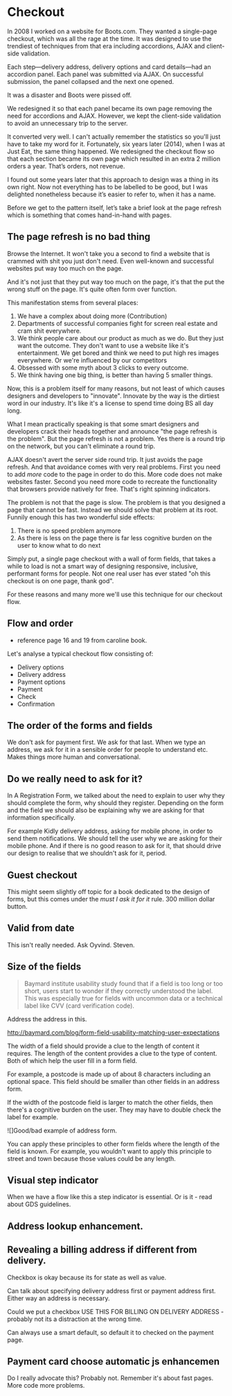 # Checkout

In 2008 I worked on a website for Boots.com. They wanted a single-page checkout, which was all the rage at the time. It was designed to use the trendiest of techniques from that era including accordions, AJAX and client-side validation.

Each step—delivery address, delivery options and card details—had an accordion panel. Each panel was submitted via AJAX. On successful submission, the panel collapsed and the next one opened.

It was a disaster and Boots were pissed off.

We redesigned it so that each panel became its own page removing the need for accordions and AJAX. However, we kept the client-side validation to avoid an unnecessary trip to the server.

It converted very well. I can't actually remember the statistics so you'll just have to take my word for it. Fortunately, six years later (2014), when I was at Just Eat, the same thing happened. We redesigned the checkout flow so that each section became its own page which resulted in an extra 2 million orders a year. That’s orders, not revenue.

I found out some years later that this approach to design was a thing in its own right. Now not everything has to be labelled to be good, but I was delighted nonetheless because it’s easier to refer to, when it has a name.

Before we get to the pattern itself, let’s take a brief look at the page refresh which is something that comes hand-in-hand with pages.

## The page refresh is no bad thing

Browse the Internet. It won't take you a second to find a website that is crammed with shit you just don't need. Even well-known and successful websites put way too much on the page.

And it's not just that they put way too much on the page, it's that the put the wrong stuff on the page. It's quite often form over function.

This manifestation stems from several places:

1. We have a complex about doing more (Contribution)
2. Departments of successful companies fight for screen real estate and cram shit everywhere.
3. We think people care about our product as much as we do. But they just want the outcome. They don't want to use a website like it's entertainment. We get bored and think we need to put high res images everywhere. Or we're influenced by our competitors
4. Obsessed with some myth about 3 clicks to every outcome.
5. We think having one big thing, is better than having 5 smaller things.

Now, this is a problem itself for many reasons, but not least of which causes designers and developers to "innovate". Innovate by the way is the dirtiest word in our industry. It's like it's a license to spend time doing BS all day long.

What I mean practically speaking is that some smart designers and developers crack their heads together and announce "the page refresh is the problem". But the page refresh is not a problem. Yes there is a round trip on the network, but you can't eliminate a round trip.

AJAX doesn't avert the server side round trip. It just avoids the page refresh. And that avoidance comes with very real problems. First you need to add *more* code to the page in order to do this. More code does not make websites faster. Second you need more code to recreate the functionality that browsers provide natively for free. That's right spinning indicators.

The problem is not that the page is slow. The problem is that you designed a page that cannot be fast. Instead we should solve that problem at its root. Funnily enough this has two wonderful side effects:

1. There is no speed problem anymore
2. As there is less on the page there is far less cognitive burden on the user to know what to do next

Simply put, a single page checkout with a wall of form fields, that takes a while to load is not a smart way of designing responsive, inclusive, performant forms for people. Not one real user has ever stated "oh this checkout is on one page, thank god".

For these reasons and many more we'll use this technique for our checkout flow.

## Flow and order

- reference page 16 and 19 from caroline book.

Let's analyse a typical checkout flow consisting of:

- Delivery options
- Delivery address
- Payment options
- Payment
- Check
- Confirmation

## The order of the forms and fields

We don't ask for payment first. We ask for that last. When we type an address, we ask for it in a sensible order for people to understand etc. Makes things more human and conversational.

## Do we really need to ask for it?

In A Registration Form, we talked about the need to explain to user why they should complete the form, why should they register. Depending on the form and the field we should also be explaining why we are asking for that information specifically.

For example Kidly delivery address, asking for mobile phone, in order to send them notifications. We should tell the user why we are asking for their mobile phone. And if there is no good reason to ask for it, that should drive our design to realise that we shouldn't ask for it, period.

## Guest checkout

This might seem slightly off topic for a book dedicated to the design of forms, but this comes under the *must I ask it for it* rule. 300 million dollar button.

## Valid from date

This isn't really needed. Ask Oyvind. Steven.

## Size of the fields

> Baymard institute usability study found that if a field is too long or too short, users start to wonder if they correctly understood the label. This was especially true for fields with uncommon data or a technical label like CVV (card verification code).

Address the address in this.

http://baymard.com/blog/form-field-usability-matching-user-expectations

The width of a field should provide a clue to the length of content it requires. The length of the content provides a clue to the type of content. Both of which help the user fill in a form field.

For example, a postcode is made up of about 8 characters including an optional space. This field should be smaller than other fields in an address form.

If the width of the postcode field is larger to match the other fields, then there's a cognitive burden on the user. They may have to double check the label for example.

![]Good/bad example of address form.

You can apply these principles to other form fields where the length of the field is known. For example, you wouldn't want to apply this principle to street and town because those values could be any length.

## Visual step indicator

When we have a flow like this a step indicator is essential. Or is it - read about GDS guidelines.

## Address lookup enhancement.

## Revealing a billing address if different from delivery.

Checkbox is okay because its for state as well as value.

Can talk about specifying delivery address first or payment address first. Either way an address is necessary.

Could we put a checkbox USE THIS FOR BILLING ON DELIVERY ADDRESS - probably not its a distraction at the wrong time.

Can always use a smart default, so default it to checked on the payment page.

## Payment card choose automatic js enhancemen

Do I really advocate this? Probably not. Remember it's about fast pages. More code more problems.